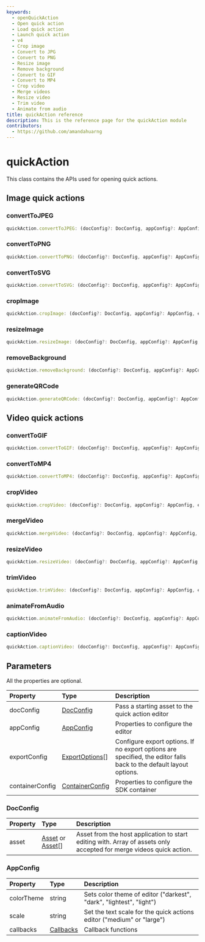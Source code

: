 ```yaml
---
keywords:
  - openQuickAction
  - Open quick action
  - Load quick action
  - Launch quick action
  - v4
  - Crop image
  - Convert to JPG
  - Convert to PNG
  - Resize image
  - Remove background
  - Convert to GIF
  - Convert to MP4
  - Crop video 
  - Merge videos
  - Resize video
  - Trim video
  - Animate from audio
title: quickAction reference
description: This is the reference page for the quickAction module
contributors:
  - https://github.com/amandahuarng
--- 
```


# quickAction

This class contains the APIs used for opening quick actions.

## Image quick actions

### convertToJPEG

```ts
quickAction.convertToJPEG: (docConfig?: DocConfig, appConfig?: AppConfig, exportConfig?: ExportOptions, containerConfig?: ContainerConfig): void
```

### convertToPNG

```ts
quickAction.convertToPNG: (docConfig?: DocConfig, appConfig?: AppConfig, exportConfig?: ExportOptions, containerConfig?: ContainerConfig): void
```

### convertToSVG

```ts
quickAction.convertToSVG: (docConfig?: DocConfig, appConfig?: AppConfig, exportConfig?: ExportOptions, containerConfig?: ContainerConfig): void
```

### cropImage

```ts
quickAction.cropImage: (docConfig?: DocConfig, appConfig?: AppConfig, exportConfig?: ExportOptions, containerConfig?: ContainerConfig): void
```

### resizeImage

```ts
quickAction.resizeImage: (docConfig?: DocConfig, appConfig?: AppConfig, exportConfig?: ExportOptions, containerConfig?: ContainerConfigs): void
```

### removeBackground

```ts
quickAction.removeBackground: (docConfig?: DocConfig, appConfig?: AppConfig, exportConfig?: ExportOptions, containerConfig?: ContainerConfig): void
```

### generateQRCode

```ts
quickAction.generateQRCode: (docConfig?: DocConfig, appConfig?: AppConfig, exportConfig?: ExportOptions, containerConfig?: ContainerConfig): void
```

## Video quick actions

### convertToGIF

```ts
quickAction.convertToGIF: (docConfig?: DocConfig, appConfig?: AppConfig, exportConfig?: ExportOptions, containerConfig?: ContainerConfig): void
```

### convertToMP4

```ts
quickAction.convertToMP4: (docConfig?: DocConfig, appConfig?: AppConfig, exportConfig?: ExportOptions, containerConfig?: ContainerConfig): void
```

### cropVideo

```ts
quickAction.cropVideo: (docConfig?: DocConfig, appConfig?: AppConfig, exportConfig?: ExportOptions, containerConfig?: ContainerConfig): void
```

### mergeVideo

```ts
quickAction.mergeVideo: (docConfig?: DocConfig, appConfig?: AppConfig, exportConfig?: ExportOptions, containerConfig?: ContainerConfig): void
```

### resizeVideo

```ts
quickAction.resizeVideo: (docConfig?: DocConfig, appConfig?: AppConfig, exportConfig?: ExportOptions, containerConfig?: ContainerConfig): void
```

### trimVideo

```ts
quickAction.trimVideo: (docConfig?: DocConfig, appConfig?: AppConfig, exportConfig?: ExportOptions, containerConfig?: ContainerConfig): void
```

### animateFromAudio

```ts
quickAction.animateFromAudio: (docConfig?: DocConfig, appConfig?: AppConfig, exportConfig?: ExportOptions, containerConfig?: ContainerConfig): void
```

### captionVideo

```ts
quickAction.captionVideo: (docConfig?: DocConfig, appConfig?: AppConfig, exportConfig?: ExportOptions, containerConfig?: ContainerConfig): void
```

## Parameters

All the properties are optional.

| Property | Type| Description
| :-- | :-- | :--
| docConfig | [DocConfig](#docconfig)| Pass a starting asset to the quick action editor
| appConfig | [AppConfig](#appconfig) | Properties to configure the editor
| exportConfig | [ExportOptions](../../types/index.md#exportoptions)[] | Configure export options. If no export options are specified, the editor falls back to the default layout options.
| containerConfig | [ContainerConfig](../../types/index.md#containerconfig) | Properties to configure the SDK container

### DocConfig

| Property | Type | Description
| :-- | :-- | :--
| asset | [Asset](../../types/index.md#asset) or [Asset](../../types/index.md#asset)[] | Asset from the host application to start editing with. Array of assets only accepted for merge videos quick action.

### AppConfig

| Property | Type | Description
| :-- | :-- | :--
| colorTheme | string | Sets color theme of editor ("darkest", "dark", "lightest", "light")
| scale | string | Set the text scale for the quick actions editor ("medium" or "large")
| callbacks | [Callbacks](../../types/index.md#callbacks) | Callback functions

